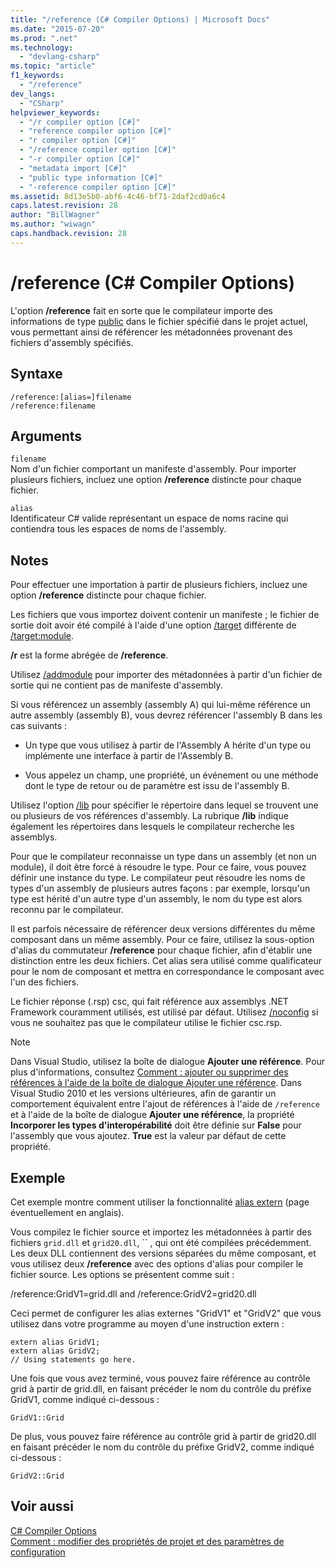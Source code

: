 ```yaml
---
title: "/reference (C# Compiler Options) | Microsoft Docs"
ms.date: "2015-07-20"
ms.prod: ".net"
ms.technology: 
  - "devlang-csharp"
ms.topic: "article"
f1_keywords: 
  - "/reference"
dev_langs: 
  - "CSharp"
helpviewer_keywords: 
  - "/r compiler option [C#]"
  - "reference compiler option [C#]"
  - "r compiler option [C#]"
  - "/reference compiler option [C#]"
  - "-r compiler option [C#]"
  - "metadata import [C#]"
  - "public type information [C#]"
  - "-reference compiler option [C#]"
ms.assetid: 8d13e5b0-abf6-4c46-bf71-2daf2cd0a6c4
caps.latest.revision: 28
author: "BillWagner"
ms.author: "wiwagn"
caps.handback.revision: 28
---
```

# /reference (C# Compiler Options)
L'option **\/reference** fait en sorte que le compilateur importe des informations de type [public](../../../csharp/language-reference/keywords/public.md) dans le fichier spécifié dans le projet actuel, vous permettant ainsi de référencer les métadonnées provenant des fichiers d'assembly spécifiés.  
  
## Syntaxe  
  
```  
/reference:[alias=]filename  
/reference:filename  
```  
  
## Arguments  
 `filename`  
 Nom d'un fichier comportant un manifeste d'assembly.  Pour importer plusieurs fichiers, incluez une option **\/reference** distincte pour chaque fichier.  
  
 `alias`  
 Identificateur C\# valide représentant un espace de noms racine qui contiendra tous les espaces de noms de l'assembly.  
  
## Notes  
 Pour effectuer une importation à partir de plusieurs fichiers, incluez une option **\/reference** distincte pour chaque fichier.  
  
 Les fichiers que vous importez doivent contenir un manifeste ; le fichier de sortie doit avoir été compilé à l'aide d'une option [\/target](../../../csharp/language-reference/compiler-options/target-compiler-option.md) différente de [\/target:module](../../../csharp/language-reference/compiler-options/target-module-compiler-option.md).  
  
 **\/r** est la forme abrégée de **\/reference**.  
  
 Utilisez [\/addmodule](../../../csharp/language-reference/compiler-options/addmodule-compiler-option.md) pour importer des métadonnées à partir d'un fichier de sortie qui ne contient pas de manifeste d'assembly.  
  
 Si vous référencez un assembly \(assembly A\) qui lui\-même référence un autre assembly \(assembly B\), vous devrez référencer l'assembly B dans les cas suivants :  
  
-   Un type que vous utilisez à partir de l'Assembly A hérite d'un type ou implémente une interface à partir de l'Assembly B.  
  
-   Vous appelez un champ, une propriété, un événement ou une méthode dont le type de retour ou de paramètre est issu de l'assembly B.  
  
 Utilisez l'option [\/lib](../../../csharp/language-reference/compiler-options/lib-compiler-option.md) pour spécifier le répertoire dans lequel se trouvent une ou plusieurs de vos références d'assembly.  La rubrique **\/lib** indique également les répertoires dans lesquels le compilateur recherche les assemblys.  
  
 Pour que le compilateur reconnaisse un type dans un assembly \(et non un module\), il doit être forcé à résoudre le type. Pour ce faire, vous pouvez définir une instance du type.  Le compilateur peut résoudre les noms de types d'un assembly de plusieurs autres façons : par exemple, lorsqu'un type est hérité d'un autre type d'un assembly, le nom du type est alors reconnu par le compilateur.  
  
 Il est parfois nécessaire de référencer deux versions différentes du même composant dans un même assembly.  Pour ce faire, utilisez la sous\-option d'alias du commutateur **\/reference** pour chaque fichier, afin d'établir une distinction entre les deux fichiers.  Cet alias sera utilisé comme qualificateur pour le nom de composant et mettra en correspondance le composant avec l'un des fichiers.  
  
 Le fichier réponse \(.rsp\) csc, qui fait référence aux assemblys .NET Framework couramment utilisés, est utilisé par défaut.  Utilisez [\/noconfig](../../../csharp/language-reference/compiler-options/noconfig-compiler-option.md) si vous ne souhaitez pas que le compilateur utilise le fichier csc.rsp.  
  
> [!NOTE]
>  Dans Visual Studio, utilisez la boîte de dialogue **Ajouter une référence**.  Pour plus d'informations, consultez [Comment : ajouter ou supprimer des références à l'aide de la boîte de dialogue Ajouter une référence](http://msdn.microsoft.com/fr-fr/3bd75d61-f00c-47c0-86a2-dd1f20e231c9).  Dans Visual Studio 2010 et les versions ultérieures, afin de garantir un comportement équivalent entre l'ajout de références à l'aide de `/reference` et à l'aide de la boîte de dialogue **Ajouter une référence**, la propriété **Incorporer les types d'interopérabilité** doit être définie sur **False** pour l'assembly que vous ajoutez.  **True** est la valeur par défaut de cette propriété.  
  
## Exemple  
 Cet exemple montre comment utiliser la fonctionnalité [alias extern](../../../csharp/language-reference/keywords/extern-alias.md) \(page éventuellement en anglais\).  
  
 Vous compilez le fichier source et importez les métadonnées à partir des fichiers `grid.dll` et `grid20.dll`,  `` , qui ont été compilées précédemment.  Les deux DLL contiennent des versions séparées du même composant, et vous utilisez deux **\/reference** avec des options d'alias pour compiler le fichier source.  Les options se présentent comme suit :  
  
 \/reference:GridV1\=grid.dll and \/reference:GridV2\=grid20.dll  
  
 Ceci permet de configurer les alias externes "GridV1" et "GridV2" que vous utilisez dans votre programme au moyen d'une instruction extern :  
  
```  
extern alias GridV1;  
extern alias GridV2;  
// Using statements go here.  
```  
  
 Une fois que vous avez terminé, vous pouvez faire référence au contrôle grid à partir de grid.dll, en faisant précéder le nom du contrôle du préfixe GridV1, comme indiqué ci\-dessous :  
  
```  
GridV1::Grid  
```  
  
 De plus, vous pouvez faire référence au contrôle grid à partir de grid20.dll en faisant précéder le nom du contrôle du préfixe GridV2, comme indiqué ci\-dessous :  
  
```  
GridV2::Grid   
```  
  
## Voir aussi  
 [C\# Compiler Options](../../../csharp/language-reference/compiler-options/index.md)   
 [Comment : modifier des propriétés de projet et des paramètres de configuration](http://msdn.microsoft.com/fr-fr/e7184bc5-2f2b-4b4f-aa9a-3ecfcbc48b67)